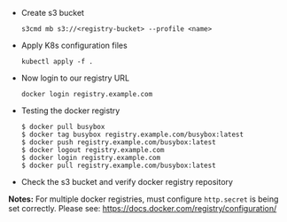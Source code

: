 - Create s3 bucket 
  
  `s3cmd mb s3://<registry-bucket> --profile <name>`
  
- Apply K8s configuration files
  
  `kubectl apply -f .`

- Now login to our registry URL

  `docker login registry.example.com`

- Testing the docker registry
  
  ```
  $ docker pull busybox
  $ docker tag busybox registry.example.com/busybox:latest
  $ docker push registry.example.com/busybox:latest
  $ docker logout registry.example.com
  $ docker login registry.example.com
  $ docker pull registry.example.com/busybox:latest
  ```
- Check the s3 bucket and verify docker registry repository

**Notes:** For multiple docker registries, must configure `http.secret` is being set correctly. Please see: https://docs.docker.com/registry/configuration/





